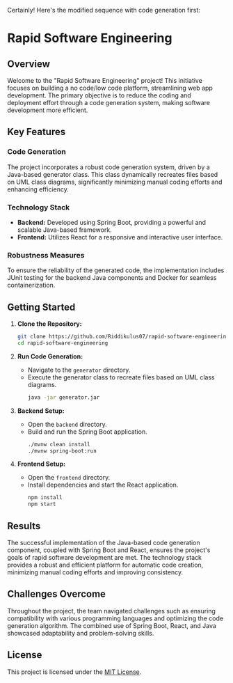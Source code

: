 Certainly! Here's the modified sequence with code generation first:

# Rapid Software Engineering

## Overview

Welcome to the "Rapid Software Engineering" project! This initiative focuses on building a no code/low code platform, streamlining web app development. The primary objective is to reduce the coding and deployment effort through a code generation system, making software development more efficient.

## Key Features

### Code Generation

The project incorporates a robust code generation system, driven by a Java-based generator class. This class dynamically recreates files based on UML class diagrams, significantly minimizing manual coding efforts and enhancing efficiency.

### Technology Stack

- **Backend:** Developed using Spring Boot, providing a powerful and scalable Java-based framework.
- **Frontend:** Utilizes React for a responsive and interactive user interface.

### Robustness Measures

To ensure the reliability of the generated code, the implementation includes JUnit testing for the backend Java components and Docker for seamless containerization.

## Getting Started

1. **Clone the Repository:**
   ```bash
   git clone https://github.com/Riddikulus07/rapid-software-engineering.git
   cd rapid-software-engineering
   ```

2. **Run Code Generation:**
   - Navigate to the `generator` directory.
   - Execute the generator class to recreate files based on UML class diagrams.
     ```bash
     java -jar generator.jar
     ```

3. **Backend Setup:**
   - Open the `backend` directory.
   - Build and run the Spring Boot application.
     ```bash
     ./mvnw clean install
     ./mvnw spring-boot:run
     ```

4. **Frontend Setup:**
   - Open the `frontend` directory.
   - Install dependencies and start the React application.
     ```bash
     npm install
     npm start
     ```

## Results

The successful implementation of the Java-based code generation component, coupled with Spring Boot and React, ensures the project's goals of rapid software development are met. The technology stack provides a robust and efficient platform for automatic code creation, minimizing manual coding efforts and improving consistency.

## Challenges Overcome

Throughout the project, the team navigated challenges such as ensuring compatibility with various programming languages and optimizing the code generation algorithm. The combined use of Spring Boot, React, and Java showcased adaptability and problem-solving skills.

## License

This project is licensed under the [MIT License](LICENSE).

